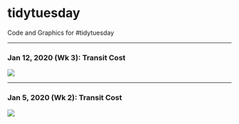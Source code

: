 # tidytuesday
Code and Graphics for #tidytuesday

***
### Jan 12, 2020 (Wk 3): Transit Cost
<img src="https://github.com/fgarzafrech/tidytuesday/blob/master/Output/2020_01_12_tate_museum/tate_collection.png"  />

***
### Jan 5, 2020 (Wk 2): Transit Cost
<img src="https://github.com/fgarzafrech/tidytuesday/blob/master/Output/2020_01_05_transit_cost/transit_cost.png"  />
